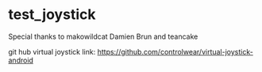 # test_joystick

Special thanks to makowildcat Damien Brun and teancake

git hub virtual joystick link: https://github.com/controlwear/virtual-joystick-android